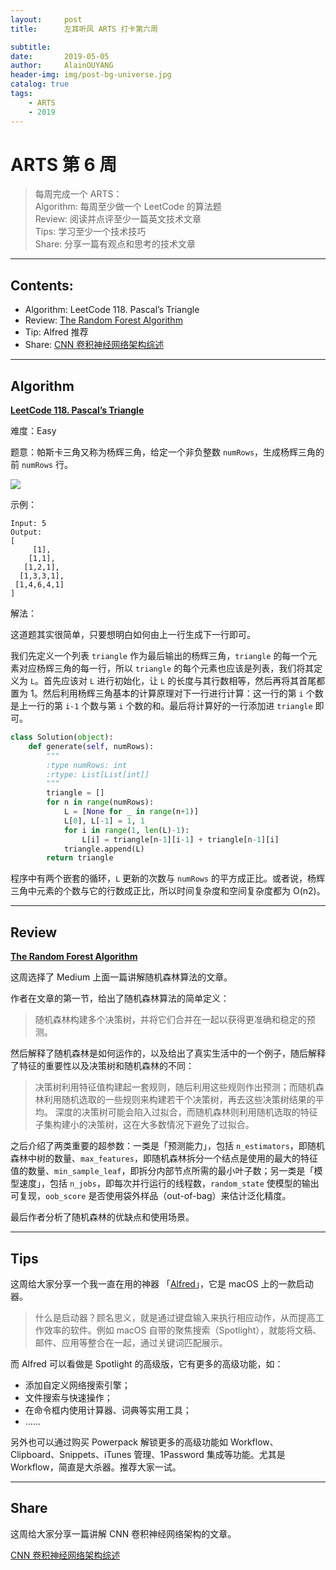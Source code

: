 ```yaml
---
layout:     post
title:      左耳听风 ARTS 打卡第六周

subtitle:   
date:       2019-05-05
author:     AlainOUYANG
header-img: img/post-bg-universe.jpg
catalog: true
tags:
    - ARTS
    - 2019
---
```


# ARTS 第 6 周

> 每周完成一个 ARTS：  
Algorithm: 每周至少做一个 LeetCode 的算法题  
Review: 阅读并点评至少一篇英文技术文章  
Tips: 学习至少一个技术技巧  
Share: 分享一篇有观点和思考的技术文章
----
## Contents:
- Algorithm: LeetCode 118. Pascal’s Triangle
- Review: [The Random Forest Algorithm](https://towardsdatascience.com/the-random-forest-algorithm-d457d499ffcd)
- Tip: Alfred 推荐
- Share: [CNN 卷积神经网络架构综述](https://alainouyang.github.io/2018/02/21/CNN%E5%8D%B7%E7%A7%AF%E7%A5%9E%E7%BB%8F%E7%BD%91%E7%BB%9C%E6%9E%B6%E6%9E%84%E7%BB%BC%E8%BF%B0/)

----
## Algorithm

**[LeetCode 118. Pascal’s Triangle](https://leetcode.com/problems/pascals-triangle/)**

难度：Easy

题意：帕斯卡三角又称为杨辉三角，给定一个非负整数 `numRows`，生成杨辉三角的前 `numRows` 行。

![](https://upload.wikimedia.org/wikipedia/commons/0/0d/PascalTriangleAnimated2.gif)

示例：

```Script
Input: 5
Output:
[
     [1],
    [1,1],
   [1,2,1],
  [1,3,3,1],
 [1,4,6,4,1]
]
```

解法：

这道题其实很简单，只要想明白如何由上一行生成下一行即可。

我们先定义一个列表 `triangle` 作为最后输出的杨辉三角，`triangle` 的每一个元素对应杨辉三角的每一行，所以 `triangle` 的每个元素也应该是列表，我们将其定义为 `L`。首先应该对 `L` 进行初始化，让 `L` 的长度与其行数相等，然后再将其首尾都置为 1。然后利用杨辉三角基本的计算原理对下一行进行计算：这一行的第 `i` 个数是上一行的第 `i-1` 个数与第 `i` 个数的和。最后将计算好的一行添加进 `triangle` 即可。

```python
class Solution(object):
    def generate(self, numRows):
        """
        :type numRows: int
        :rtype: List[List[int]]
        """
        triangle = []
        for n in range(numRows):
            L = [None for _ in range(n+1)]
            L[0], L[-1] = 1, 1
            for i in range(1, len(L)-1):
                L[i] = triangle[n-1][i-1] + triangle[n-1][i]
            triangle.append(L)
        return triangle
```

程序中有两个嵌套的循环，`L` 更新的次数与 `numRows` 的平方成正比。或者说，杨辉三角中元素的个数与它的行数成正比，所以时间复杂度和空间复杂度都为 O(n2)。

----
## Review

**[The Random Forest Algorithm](https://towardsdatascience.com/the-random-forest-algorithm-d457d499ffcd)**

这周选择了 Medium 上面一篇讲解随机森林算法的文章。

作者在文章的第一节，给出了随机森林算法的简单定义：

> 随机森林构建多个决策树，并将它们合并在一起以获得更准确和稳定的预测。

然后解释了随机森林是如何运作的，以及给出了真实生活中的一个例子，随后解释了特征的重要性以及决策树和随机森林的不同：

> 决策树利用特征值构建起一套规则，随后利用这些规则作出预测；而随机森林利用随机选取的一些规则来构建若干个决策树，再去这些决策树结果的平均。
> 深度的决策树可能会陷入过拟合，而随机森林则利用随机选取的特征子集构建小的决策树，这在大多数情况下避免了过拟合。

之后介绍了两类重要的超参数：一类是「预测能力」，包括 `n_estimators`，即随机森林中树的数量、`max_features`，即随机森林拆分一个结点是使用的最大的特征值的数量、`min_sample_leaf`，即拆分内部节点所需的最小叶子数；另一类是「模型速度」，包括 `n_jobs`，即每次并行运行的线程数，`random_state` 使模型的输出可复现，`oob_score` 是否使用袋外样品（out-of-bag）来估计泛化精度。

最后作者分析了随机森林的优缺点和使用场景。

----
## Tips

这周给大家分享一个我一直在用的神器 「[Alfred](https://www.alfredapp.com/)」，它是 macOS 上的一款启动器。

> 什么是启动器？顾名思义，就是通过键盘输入来执行相应动作，从而提高工作效率的软件。例如 macOS 自带的聚焦搜索（Spotlight），就能将文稿、邮件、应用等整合在一起，通过关键词匹配展示。

而 Alfred 可以看做是 Spotlight 的高级版，它有更多的高级功能，如：
* 添加自定义网络搜索引擎；
* 文件搜索与快速操作；
* 在命令框内使用计算器、词典等实用工具；
* ……

另外也可以通过购买 Powerpack 解锁更多的高级功能如 Workflow、Clipboard、Snippets、iTunes 管理、1Password 集成等功能。尤其是 Workflow，简直是大杀器。推荐大家一试。

----
## Share

这周给大家分享一篇讲解 CNN 卷积神经网络架构的文章。

[CNN 卷积神经网络架构综述](https://alainouyang.github.io/2018/02/21/CNN%E5%8D%B7%E7%A7%AF%E7%A5%9E%E7%BB%8F%E7%BD%91%E7%BB%9C%E6%9E%B6%E6%9E%84%E7%BB%BC%E8%BF%B0/)
